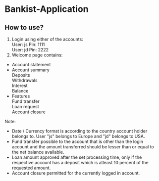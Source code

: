 # Bankist-Application
## How to use?
1. Login using either of the accounts:  
User: js    Pin: 1111  
User: jd    Pin: 2222  
2. Welcome page contains:  
* Account statement  
* Account summary   
Deposits  
Withdrawals  
Interest  
Balance   
* Features  
Fund transfer  
Loan request  
Account closure   

Note:  
* Date / Currency format is according to the country account holder belongs to. User "js" belongs to Europe and "jd" belongs to USA.    
* Fund transfer possible to the account that is other than the login account and the amount transferred should be lesser than or equal to the net balance available.  
* Loan amount approved after the set processing time, only if the respective account has a deposit which is atleast 10 percent of the requested amount.  
* Account closure permitted for the currently logged in account.   
 
 
